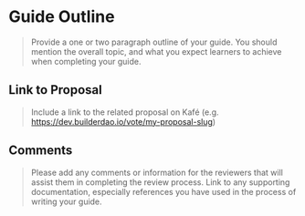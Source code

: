# Guide Outline

> Provide a one or two paragraph outline of your guide. You should mention the overall topic, and what you expect learners to achieve when completing your guide.

## Link to Proposal

> Include a link to the related proposal on Kafé (e.g. <https://dev.builderdao.io/vote/my-proposal-slug>)

## Comments

> Please add any comments or information for the reviewers that will assist them in completing the review process. Link to any supporting documentation, especially references you have used in the process of writing your guide.
